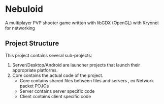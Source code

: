# Nebuloid
A multiplayer PVP shooter game written with libGDX (OpenGL) with Kryonet for networking

## Project Structure
This project contains several sub-projects:
1. Server/Desktop/Android are launcher projects that launch their appropriate platforms.
2. Core contains the actual code of the project.
   * Core contains shared files between files and servers , ex Network packet POJOs 
   * Server contains server specific code
   * Client contains client specific code
